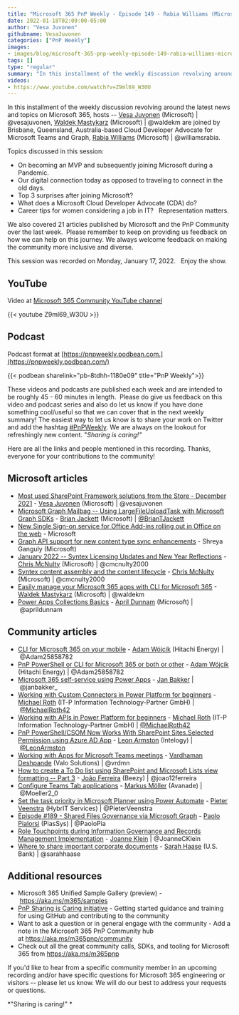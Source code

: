 ```yaml
---
title: "Microsoft 365 PnP Weekly - Episode 149 - Rabia Williams (Microsoft)"
date: 2022-01-18T02:09:00-05:00
author: "Vesa Juvonen"
githubname: VesaJuvonen
categories: ["PnP Weekly"]
images:
- images/blog/microsoft-365-pnp-weekly-episode-149-rabia-williams-microsoft/Thumb-Ep149-January 17.png
tags: []
type: "regular"
summary: "In this installment of the weekly discussion revolving around the latest news and topics on Microsoft 365, hosts – Vesa Juvonen, Waldek Mastykarz are joined by Brisbane, Queensland, Australia-based Cloud Developer Advocate for Microsoft Teams and Graph, Rabia Williams"
videos:
- https://www.youtube.com/watch?v=Z9ml69_W30U
---
```



In this installment of the weekly discussion revolving around the latest news and topics on Microsoft 365, hosts -- [Vesa Juvonen](http://twitter.com/vesajuvonen) (Microsoft) | @vesajuvonen, [Waldek Mastykarz](http://twitter.com/waldekm) (Microsoft) | @waldekm are joined by Brisbane, Queensland, Australia-based Cloud Developer Advocate for Microsoft Teams and Graph, [Rabia Williams](http://twitter.com/williamsrabia) (Microsoft) | @williamsrabia. 

Topics discussed in this session:

-   On becoming an MVP and subsequently joining Microsoft during a
    Pandemic. 
-   Our digital connection today as opposed to traveling to connect in
    the old days.  
-   Top 3 surprises after joining Microsoft? 
-   What does a Microsoft Cloud Developer Advocate (CDA) do?
-   Career tips for women considering a job in IT?   Representation
    matters. 

We also covered 21 articles published by Microsoft and the PnP Community over the last week. 
Please remember to keep on providing us feedback on how we can help on this journey. We always welcome feedback on making the community more inclusive and diverse.

This session was recorded on Monday, January 17, 2022.   Enjoy the
show. 

## YouTube

Video at [Microsoft 365 Community YouTube channel](https://aka.ms/m365pnp-videos)
 
{{< youtube Z9ml69_W30U >}}
 

## Podcast

Podcast format at [https://pnpweekly.podbean.com.](https://pnpweekly.podbean.com/)

{{< podbean sharelink="pb-8tdhh-1180e09" title="PnP Weekly">}}

These videos and podcasts are published each week and are intended to be roughly 45 - 60 minutes in length.  Please do give us feedback on this video and podcast series and also do let us know if you have done something cool/useful so that we can cover that in the next weekly summary! The easiest way to let us know is to share your work on Twitter and add the hashtag [#PnPWeekly](https://twitter.com/search?q=%23pnpweekly). We are always on the lookout for refreshingly new content. "*Sharing is caring!"* 

Here are all the links and people mentioned in this recording. Thanks, everyone for your contributions to the community!

## Microsoft articles

-   [Most used SharePoint Framework solutions from the Store - December
    2021](https://techcommunity.microsoft.com/t5/microsoft-sharepoint-blog/most-used-sharepoint-framework-solutions-from-the-store-december/ba-p/3057395) -
    [Vesa Juvonen](https://twitter.com/vesajuvonen) (Microsoft)
    | @vesajuvonen
-   [Microsoft Graph Mailbag -- Using LargeFileUploadTask with Microsoft
    Graph
    SDKs](https://devblogs.microsoft.com/microsoft365dev/microsoft-graph-mailbag-using-largefileuploadtask-with-sdks/) -
    [Brian Jackett](https://twitter.com/BrianTJackett) (Microsoft)
    | [@BrianTJackett](https://techcommunity.microsoft.com/t5/user/viewprofilepage/user-id/4556)
-   [New Single Sign-on service for Office Add-ins rolling out in Office
    on the
    web](https://devblogs.microsoft.com/microsoft365dev/new-single-sign-on-service-for-office-add-ins-rolling-out-in-office-on-the-web/) -
    Microsoft
-   [Graph API support for new content type sync
    enhancements](https://techcommunity.microsoft.com/t5/sharepoint-syntex-blog/graph-api-support-for-new-content-type-sync-enhancements/ba-p/3053198)
    - Shreya Ganguly (Microsoft)
-   [January 2022 -- Syntex Licensing Updates and New Year
    Reflections](https://techcommunity.microsoft.com/t5/sharepoint-syntex-blog/january-2022-syntex-licensing-updates-and-new-year-reflections/ba-p/3062090) -
    [Chris McNulty](https://twitter.com/cmcnulty2000) (Microsoft)
    | @cmcnulty2000
-   [Syntex content assembly and the content
    lifecycle](https://techcommunity.microsoft.com/t5/sharepoint-syntex-blog/syntex-content-assembly-and-the-content-lifecycle/ba-p/3060175) -
    [Chris McNulty](https://twitter.com/cmcnulty2000) (Microsoft)
    | @cmcnulty2000
-   [Easily manage your Microsoft 365 apps with CLI for Microsoft
    365](https://blog.mastykarz.nl/easily-manage-microsoft-365-apps-cli-microsoft-365/) -
    [Waldek Mastykarz](https://twitter.com/waldekm) (Microsoft)
    | @waldekm
-   [Power Apps Collections
    Basics](https://www.youtube.com/watch?v=ipzIWfHVhDc) - [April
    Dunnam](https://twitter.com/aprildunnam) (Microsoft)
    | @aprildunnam

## Community articles

-   [CLI for Microsoft 365 on your
    mobile](https://techcommunity.microsoft.com/t5/microsoft-365-pnp-blog/cli-for-microsoft-365-on-your-mobile/ba-p/3052058)
    - [Adam Wójcik](https://twitter.com/Adam25858782) (Hitachi Energy)
    | @Adam25858782
-   [PnP PowerShell or CLI for Microsoft 365 or both or
    other](https://techcommunity.microsoft.com/t5/microsoft-365-pnp-blog/pnp-powershell-or-cli-for-microsoft-365-or-both-or-other/ba-p/3055126)
    - [Adam Wójcik](https://twitter.com/Adam25858782) (Hitachi Energy)
    | @Adam25858782
-   [Microsoft 365 self-service using Power
    Apps](https://techcommunity.microsoft.com/t5/microsoft-365-pnp-blog/microsoft-365-self-service-using-power-apps/ba-p/3056109)
    - [Jan Bakker](https://twitter.com/janbakker_) | @janbakker\_
-   [Working with Custom Connectors in Power Platform for
    beginners](https://techcommunity.microsoft.com/t5/microsoft-365-pnp-blog/working-with-custom-connectors-in-power-platform-for-beginners/ba-p/3062538) -
    [Michael Roth](https://twitter.com/MichaelRoth42) (IT-P Information
    Technology-Partner GmbH)
    | [@MichaelRoth42](https://techcommunity.microsoft.com/t5/user/viewprofilepage/user-id/514421)
-   [Working with APIs in Power Platform for
    beginners](https://techcommunity.microsoft.com/t5/microsoft-365-pnp-blog/working-with-apis-in-power-platform-for-beginners/ba-p/3062520)
    - [Michael Roth](https://twitter.com/MichaelRoth42) (IT-P
    Information Technology-Partner GmbH)
    | [@MichaelRoth42](https://techcommunity.microsoft.com/t5/user/viewprofilepage/user-id/514421)
-   [PnP PowerShell/CSOM Now Works With SharePoint Sites.Selected
    Permission using Azure AD
    App](https://www.leonarmston.com/2022/01/pnp-powershell-csom-now-works-with-sharepoint-sites-selected-permission-using-azure-ad-app/) -
    [Leon Armston](http://twitter.com/LeonArmston) (Intelogy)
    | [@LeonArmston](https://techcommunity.microsoft.com/t5/user/viewprofilepage/user-id/855621)
-   [Working with Apps for Microsoft Teams
    meetings](https://www.vrdmn.com/2022/01/working-with-apps-for-microsoft-teams.html) -
    [Vardhaman Deshpande](https://twitter.com/vrdmn) (Valo Solutions)
    | @vrdmn
-   [How to create a To Do list using SharePoint and Microsoft Lists
    view formatting -- Part
    3](https://lists.handsontek.net/create-list-using-sharepoint-microsoft-lists-view-formatting-part-3/)
    - [João Ferreira](https://twitter.com/joao12ferreira) (Beezy)
    | @joao12ferreira
-   [Configure Teams Tab
    applications](https://mmsharepoint.wordpress.com/2022/01/11/configure-teams-tab-applications/) -
    [Markus Möller](https://twitter.com/Moeller2_0) (Avanade)
    | @Moeller2_0
-   [Set the task priority in Microsoft Planner using Power
    Automate](https://sharepains.com/2022/01/10/task-priority-in-microsoft-planner/)
    - [Pieter Veenstra](https://twitter.com/PieterVeenstra) (HybrIT
    Services) | @PieterVeenstra
-   [Episode #189 - Shared Files Governance via Microsoft
    Graph](https://www.youtube.com/watch?v=_odZgZvGcNY) - [Paolo
    Pialorsi](https://twitter.com/PaoloPia) (PiasSys) | @PaoloPia
-   [Role Touchpoints during Information Governance and Records
    Management
    Implementation](https://regarding365.com/role-touchpoints-during-information-governance-and-records-management-implementation-c35d87f6b8d1)
    - [Joanne Klein](https://twitter.com/JoanneCKlein) | @JoanneCKlein
-   [Where to share important corporate
    documents](https://regarding365.com/where-to-share-important-corporate-documents-b4c039a730f8) -
    [Sarah Haase](https://twitter.com/sarahhaase) (U.S. Bank)
    | @sarahhaase

## Additional resources

-   Microsoft 365 Unified Sample Gallery (preview)
    - <https://aka.ms/m365/samples> 
-   [PnP Sharing is Caring
    initiative](https://aka.ms/sharing-is-caring) - Getting started
    guidance and training for using GitHub and contributing to the
    community
-   Want to ask a question or in general engage with the community - Add
    a note in the Microsoft 365 PnP Community hub
    at <https://aka.ms/m365pnp/community>
-   Check out all the great community calls, SDKs, and tooling for
    Microsoft 365 from <https://aka.ms/m365pnp>

If you'd like to hear from a specific community member in an upcoming recording and/or have specific questions for Microsoft 365 engineering or visitors -- please let us know. We will do our best to address your requests or questions.

*"Sharing is caring!" *
